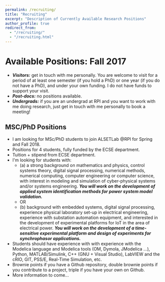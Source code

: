 ```yaml
---
permalink: /recruiting/
title: "Recruiting"
excerpt: "Description of Currently Available Research Positions"
author_profile: true
redirect_from:
  - "/recruiting/"
  - "/recruiting.html"
---
```


Available Positions: Fall 2017
======
* ***Visitors:*** get in touch with me personally. You are welcome to visit for a period of at least one semester (if you hold a PhD) or one year (if you do not have a PhD), and under your own funding. I do not have funds to support your visit.
* ***Post-docs:*** no positions available.
* ***Undergrads:*** if you are an undergrad at RPI and you want to work with me doing research, just get in touch with me personally to book a meeting!

## MSC/PhD Positions
* I am looking for MSc/PhD students to join ALSETLab @RPI for Spring and Fall 2018.
* Positions for 4 students, fully funded by the ECSE department.
* Tuition + stipend from ECSE department.
* I'm looking for students with:
  - (a) a strong background on mathematics and physics, control systems theory, digital signal processing, numerical methods, numerical computing, computer engineering or computer science, with interest in modeling and simulation of cyber-physical systems and/or systems engineering. ***You will work on the development of applied system identification methods for power system model validation.***
  - OR
  - (b) background with embedded systems, digital signal processing, experience physical laboratory set-up in electrical engineering, experience with substation automation equipment, and interested in the development of experimental platforms for IoT in the area of electrical power. ***You will work on the development of a time-sensitive experimental platform and design of experiments for synchrophasor applications.***
* Students should have experience with with experience with the Modelica language and Modelica tools (OM, Dymola, JModelica ...), Python, MATLAB/Simulink, C++ (GNU + Visual Studio), LabVIEW and the cRIO, GIT, PSS/E, Real-Time Simulation, etc.
* Brownie points if you have a Github repository, double brownie points if you contribute to a project, triple if you have your own on Github.
* More information to come...
